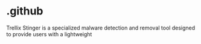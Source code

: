 # .github
Trellix Stinger is a specialized malware detection and removal tool designed to provide users with a lightweight
